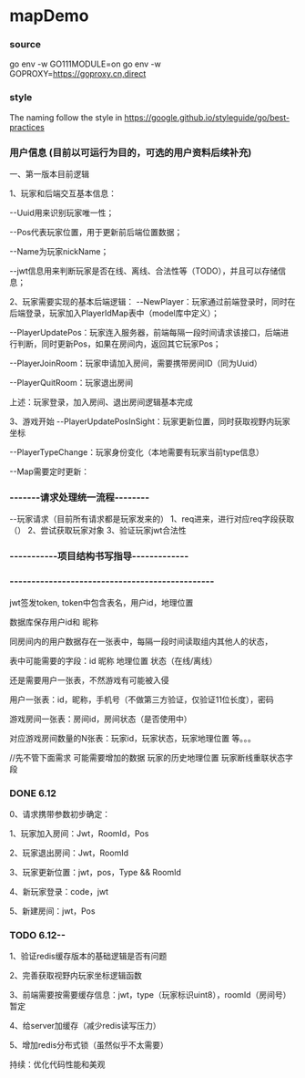 # mapDemo

### source
go env -w GO111MODULE=on
go env -w GOPROXY=https://goproxy.cn,direct

### style
The naming follow the style in https://google.github.io/styleguide/go/best-practices

### 用户信息 (目前以可运行为目的，可选的用户资料后续补充)
一、第一版本目前逻辑

1、玩家和后端交互基本信息：

--Uuid用来识别玩家唯一性；

--Pos代表玩家位置，用于更新前后端位置数据；

--Name为玩家nickName；

--jwt信息用来判断玩家是否在线、离线、合法性等（TODO），并且可以存储信息；

2、玩家需要实现的基本后端逻辑：
--NewPlayer：玩家通过前端登录时，同时在后端登录，玩家加入PlayerIdMap表中（model库中定义）；

--PlayerUpdatePos：玩家连入服务器，前端每隔一段时间请求该接口，后端进行判断，同时更新Pos，如果在房间内，返回其它玩家Pos；

--PlayerJoinRoom：玩家申请加入房间，需要携带房间ID（同为Uuid）

--PlayerQuitRoom：玩家退出房间

上述：玩家登录，加入房间、退出房间逻辑基本完成

3、游戏开始
--PlayerUpdatePosInSight：玩家更新位置，同时获取视野内玩家坐标

--PlayerTypeChange：玩家身份变化（本地需要有玩家当前type信息）

--Map需要定时更新：

### -------请求处理统一流程--------
--玩家请求（目前所有请求都是玩家发来的）
1、req进来，进行对应req字段获取（）
2、尝试获取玩家对象
3、验证玩家jwt合法性



### -----------项目结构书写指导-------------


### -----------------------------------------------
jwt签发token, token中包含表名，用户id，地理位置

数据库保存用户id和 昵称 

同房间内的用户数据存在一张表中，每隔一段时间读取组内其他人的状态，

表中可能需要的字段：id 昵称 地理位置 状态（在线/离线）

还是需要用户一张表，不然游戏有可能被入侵

用户一张表：id，昵称，手机号（不做第三方验证，仅验证11位长度），密码

游戏房间一张表：房间id，房间状态（是否使用中）

对应游戏房间数量的N张表：玩家id，玩家状态，玩家地理位置 等。。。

//先不管下面需求
可能需要增加的数据 玩家的历史地理位置 玩家断线重联状态字段
### DONE 6.12
0、请求携带参数初步确定：

1、玩家加入房间：Jwt，RoomId，Pos

2、玩家退出房间：Jwt，RoomId

3、玩家更新位置：jwt，pos，Type && RoomId

4、新玩家登录：code，jwt

5、新建房间：jwt，Pos

### TODO 6.12--
1、验证redis缓存版本的基础逻辑是否有问题

2、完善获取视野内玩家坐标逻辑函数

3、前端需要按需要缓存信息：jwt，type（玩家标识uint8），roomId（房间号）暂定

4、给server加缓存（减少redis读写压力）

5、增加redis分布式锁（虽然似乎不太需要）

持续：优化代码性能和美观